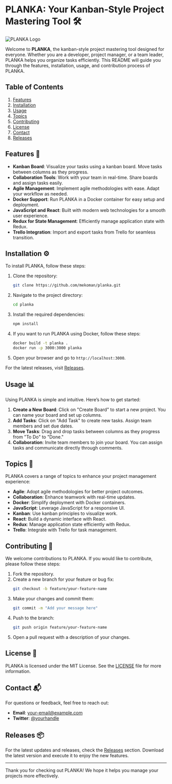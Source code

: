 # PLANKA: Your Kanban-Style Project Mastering Tool 🛠️

![PLANKA Logo](https://img.shields.io/badge/PLANKA-Kanban_Tool-brightgreen)

Welcome to **PLANKA**, the kanban-style project mastering tool designed for everyone. Whether you are a developer, project manager, or a team leader, PLANKA helps you organize tasks efficiently. This README will guide you through the features, installation, usage, and contribution process of PLANKA.

## Table of Contents

1. [Features](#features)
2. [Installation](#installation)
3. [Usage](#usage)
4. [Topics](#topics)
5. [Contributing](#contributing)
6. [License](#license)
7. [Contact](#contact)
8. [Releases](#releases)

## Features 🌟

- **Kanban Board**: Visualize your tasks using a kanban board. Move tasks between columns as they progress.
- **Collaboration Tools**: Work with your team in real-time. Share boards and assign tasks easily.
- **Agile Management**: Implement agile methodologies with ease. Adapt your workflow as needed.
- **Docker Support**: Run PLANKA in a Docker container for easy setup and deployment.
- **JavaScript and React**: Built with modern web technologies for a smooth user experience.
- **Redux for State Management**: Efficiently manage application state with Redux.
- **Trello Integration**: Import and export tasks from Trello for seamless transition.

## Installation ⚙️

To install PLANKA, follow these steps:

1. Clone the repository:
   ```bash
   git clone https://github.com/mekoman/planka.git
   ```

2. Navigate to the project directory:
   ```bash
   cd planka
   ```

3. Install the required dependencies:
   ```bash
   npm install
   ```

4. If you want to run PLANKA using Docker, follow these steps:
   ```bash
   docker build -t planka .
   docker run -p 3000:3000 planka
   ```

5. Open your browser and go to `http://localhost:3000`.

For the latest releases, visit [Releases](https://github.com/mekoman/planka/releases).

## Usage 📊

Using PLANKA is simple and intuitive. Here’s how to get started:

1. **Create a New Board**: Click on "Create Board" to start a new project. You can name your board and set up columns.
2. **Add Tasks**: Click on "Add Task" to create new tasks. Assign team members and set due dates.
3. **Move Tasks**: Drag and drop tasks between columns as they progress from "To Do" to "Done."
4. **Collaboration**: Invite team members to join your board. You can assign tasks and communicate directly through comments.

## Topics 📝

PLANKA covers a range of topics to enhance your project management experience:

- **Agile**: Adopt agile methodologies for better project outcomes.
- **Collaboration**: Enhance teamwork with real-time updates.
- **Docker**: Simplify deployment with Docker containers.
- **JavaScript**: Leverage JavaScript for a responsive UI.
- **Kanban**: Use kanban principles to visualize work.
- **React**: Build a dynamic interface with React.
- **Redux**: Manage application state efficiently with Redux.
- **Trello**: Integrate with Trello for task management.

## Contributing 🤝

We welcome contributions to PLANKA. If you would like to contribute, please follow these steps:

1. Fork the repository.
2. Create a new branch for your feature or bug fix:
   ```bash
   git checkout -b feature/your-feature-name
   ```
3. Make your changes and commit them:
   ```bash
   git commit -m "Add your message here"
   ```
4. Push to the branch:
   ```bash
   git push origin feature/your-feature-name
   ```
5. Open a pull request with a description of your changes.

## License 📄

PLANKA is licensed under the MIT License. See the [LICENSE](LICENSE) file for more information.

## Contact 📬

For questions or feedback, feel free to reach out:

- **Email**: your-email@example.com
- **Twitter**: [@yourhandle](https://twitter.com/yourhandle)

## Releases 📦

For the latest updates and releases, check the [Releases](https://github.com/mekoman/planka/releases) section. Download the latest version and execute it to enjoy the new features.

---

Thank you for checking out PLANKA! We hope it helps you manage your projects more effectively.